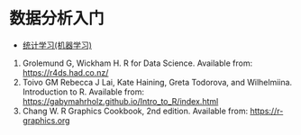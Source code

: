 # 数据分析入门

* [统计学习(机器学习)](Statistics/StatLearning.md)

1. Grolemund G, Wickham H. R for Data Science. Available from: https://r4ds.had.co.nz/
2. Toivo GM Rebecca J Lai, Kate Haining, Greta Todorova, and Wilhelmiina. Introduction to R.  Available from: https://gabymahrholz.github.io/Intro_to_R/index.html
3. Chang W. R Graphics Cookbook, 2nd edition. Available from: https://r-graphics.org
